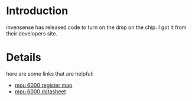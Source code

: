 # Introduction #
invensense has released code to turn on the dmp on the chip. I got it from their developers site.


# Details #

here are some links that are helpful:
  * [mpu 6000 register map](http://invensense.com/mems/gyro/documents/RM-MPU-6000A.pdf)
  * [mpu 6000 datasheet](http://www.invensense.com/mems/gyro/documents/PS-MPU-6000A.pdf)